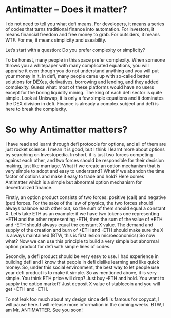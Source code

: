 # Antimatter – Does it matter?

I do not need to tell you what defi means. For developers, it means a series of codes that turns traditional finance into automation. For investors, it means financial freedom and free money to grab. For outsiders, it means WTF. For me, it means simplicity and useability. 

Let’s start with a question: Do you prefer complexity or simplicity? 

To be honest, many people in this space prefer complexity. When someone throws you a whitepaper with many complicated equations, you will appraise it even though you do not understand anything and you will put your money in it. In defi, many people came up with so-called better solutions for DEXes, derivatives, borrowing and lending, and they added complexity. Guess what: most of these platforms would have no users except for the boring liquidity mining. The king of each defi sector is quite simple. Look at Uniswap, it is only a few simple equations and it dominates the DEX division in defi. Finance is already a complex subject and defi is here to break the complexity. 

# So why Antimatter matters?

I have read and learnt through defi protocols for options, and all of them are just rocket science. I mean it is good, but I think I learnt more about options by searching on Investopedia. In short, it is just two forces competing against each other, and two forces should be responsible for their decision making, just like marriage. What if we create an option mechanism that is very simple to adopt and easy to understand?  What if we abandon the time factor of options and make it easy to trade and hold? Here comes Antimatter which is a simple but abnormal option mechanism for decentralized finance.

Firstly, an option product consists of two forces: positive (call) and negative (put) forces. For the sake of the law of physics, the two forces should always balance each other out, so the sum of them should equal a constant X. Let’s take ETH as an example: if we have two tokens one representing +ETH and the other representing -ETH, then the sum of the value of +ETH and -ETH should always equal the constant X value. The demand and supply of the creation and burn of +ETH and -ETH should make sure the X is always maintained (BTW, this is first lesion microeconomics) So now what? Now we can use this principle to build a very simple but abnormal option product for defi with simple lines of codes. 

Secondly, a defi product should be very easy to use. I had experience in building defi and I know that people in defi dislike learning and like quick money. So, under this social environment, the best way to let people use your defi product is to make it simple. So as mentioned above, it is very simple. You think ETH price will drop? Just buy -ETH and hold. You want to supply the option market? Just deposit X value of stablecoin and you will get +ETH and -ETH. 

To not leak too much about my design since defi is famous for copycat, I will pause here. I will release more information in the coming weeks.
BTW, I am Mr. ANTIMATTER. See you soon!

